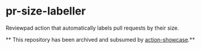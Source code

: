 # pr-size-labeller
Reviewpad action that automatically labels pull requests by their size.

** This repository has been archived and subsumed by [action-showcase](https://github.com/reviewpad/action-showcase).**
